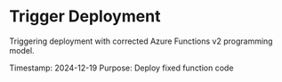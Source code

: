 # Trigger Deployment

Triggering deployment with corrected Azure Functions v2 programming model.

Timestamp: 2024-12-19
Purpose: Deploy fixed function code 